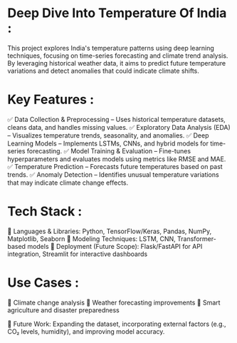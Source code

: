 # Deep Dive Into Temperature Of India :


This project explores India's temperature patterns using deep learning techniques, focusing on time-series forecasting and climate trend analysis. By leveraging historical weather data, it aims to predict future temperature variations and detect anomalies that could indicate climate shifts.


# Key Features :

✅ Data Collection & Preprocessing – Uses historical temperature datasets, cleans data, and handles missing values.
✅ Exploratory Data Analysis (EDA) – Visualizes temperature trends, seasonality, and anomalies.
✅ Deep Learning Models – Implements LSTMs, CNNs, and hybrid models for time-series forecasting.
✅ Model Training & Evaluation – Fine-tunes hyperparameters and evaluates models using metrics like RMSE and MAE.
✅ Temperature Prediction – Forecasts future temperatures based on past trends.
✅ Anomaly Detection – Identifies unusual temperature variations that may indicate climate change effects.

# Tech Stack :

🔹 Languages & Libraries: Python, TensorFlow/Keras, Pandas, NumPy, Matplotlib, Seaborn
🔹 Modeling Techniques: LSTM, CNN, Transformer-based models
🔹 Deployment (Future Scope): Flask/FastAPI for API integration, Streamlit for interactive dashboards

# Use Cases :
📌 Climate change analysis
📌 Weather forecasting improvements
📌 Smart agriculture and disaster preparedness

🚀 Future Work: Expanding the dataset, incorporating external factors (e.g., CO₂ levels, humidity), and improving model accuracy.
